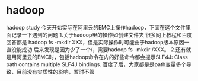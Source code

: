 # hadoop
hadoop study
今天开始实际在阿里云的EMC上操作hadoop，下面在这个文件里面记录一下遇到的问题
1.关于hadoop里的操作如创建文件夹 很多网上教程和百度回答都是 hadoop fs -mkdir XXX，但是实际操作时可能由于hadoop版本原因一直没能成功
后来发现是因为少了一个/，需要hadoop fs -mkdir /XXX。
2.还有就是用阿里云的EMC时，包括hadoop命令在内的好些命令都会提示SLF4J: Class path contains multiple SLF4J bindings.
百度了后，大家都是是path变量多个导致，目前没有实质性的影响，暂时不管

